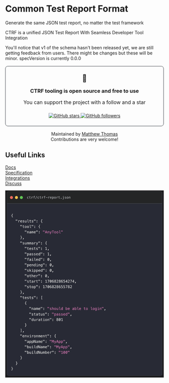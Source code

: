 # Common Test Report Format

Generate the same JSON test report, no matter the test framework

CTRF is a unified JSON Test Report With Seamless Developer Tool Integration

You'll notice that v1 of the schema hasn't been released yet, we are still getting feedback from users. There might be changes but these will be minor. specVersion is currently 0.0.0

<div align="center">
<div style="padding: 1.5rem; border-radius: 8px; margin: 1rem 0; border: 1px solid #30363d;">
<span style="font-size: 23px;">💚</span>
<h3 style="margin: 1rem 0;">CTRF tooling is open source and free to use</h3>
<p style="font-size: 16px;">You can support the project with a follow and a star</p>

<div style="margin-top: 1.5rem;">
<a href="https://github.com/ctrf-io/ctrf">
<img src="https://img.shields.io/github/stars/ctrf-io/ctrf?style=for-the-badge&color=2ea043" alt="GitHub stars">
</a>
<a href="https://github.com/ctrf-io">
<img src="https://img.shields.io/github/followers/ctrf-io?style=for-the-badge&color=2ea043" alt="GitHub followers">
</a>
</div>
</div>

<p style="font-size: 14px; margin: 1rem 0;">
Maintained by <a href="https://github.com/ma11hewthomas">Matthew Thomas</a><br/>
Contributions are very welcome! <br/>
</p>
</div>

## Useful Links

<a href="https://ctrf.io/docs/intro">Docs</a>
<br/>
<a href="https://ctrf.io/docs/specification/overview">Specification</a>
<br/>
<a href="https://ctrf.io/integrations">Integrations</a>
<br/>
<a href="https://github.com/orgs/ctrf-io/discussions">Discuss</a>
  
![CTRF Dashboard](./static/img/code.png)

</div>
